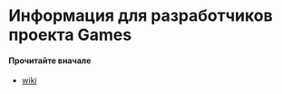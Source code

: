 # Информация для разработчиков проекта Games

#### Прочитайте вначале
- [wiki](https://github.com/malinink/games/wiki)
